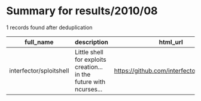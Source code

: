 
# Summary for results/2010/08
    
1 records found after deduplication

| full_name | description | html_url | matched_list | matched_count | pushed_at | size | stargazers_count | language | forks_count |
|-------------------------|---------------------------------------------------------------------|--------------------------------------------|-----------------------|-----------------|---------------------------|--------|--------------------|------------|---------------|
| interfector/sploitshell | Little shell for exploits creation... in the future with ncurses... | https://github.com/interfector/sploitshell | ['exploit', 'sploit'] | 2 | 2010-08-28 12:01:44+00:00 | 128 | 2 | C | 0 |
